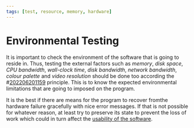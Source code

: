 ```yaml
---
tags: [test, resource, memory, hardware]
---
```


# Environmental Testing

It is important to check the environment of the software that is going to reside in. Thus, testing the external factors such as *memory*, *disk space*, *CPU bandwidth*, *wall-clock time*, *disk bandwidth*, *network bandwidth*, *colour palette* and *video resolution* should be done too according the #[202206201159](202206201159.md) principle. This is to know the expected environmental limitations that are going to imposed on the program.

It is the best if there are means for the program to recover fromthe hardware failure gracefully with nice error messages. If that is not possible for whatever reason, at least try to preserve its state to prevent the loss of work which could in turn affect the [usability of the software](202206201428.md).